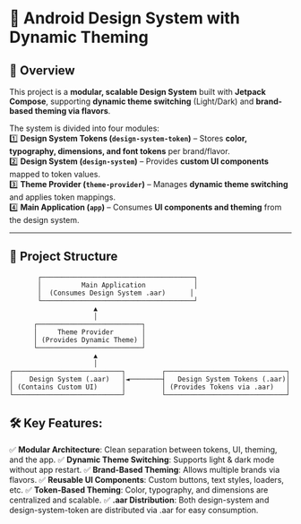 # 🎨 Android Design System with Dynamic Theming  

## 📖 Overview  
This project is a **modular, scalable Design System** built with **Jetpack Compose**, supporting **dynamic theme switching** (Light/Dark) and **brand-based theming via flavors**.  

The system is divided into four modules:  
1️⃣ **Design System Tokens (`design-system-token`)** – Stores **color, typography, dimensions, and font tokens** per brand/flavor.  
2️⃣ **Design System (`design-system`)** – Provides **custom UI components** mapped to token values.  
3️⃣ **Theme Provider (`theme-provider`)** – Manages **dynamic theme switching** and applies token mappings.  
4️⃣ **Main Application (`app`)** – Consumes **UI components and theming** from the design system.  

---

## 📂 **Project Structure**

           ┌──────────────────────────────────────┐
           │          Main Application            │
           │  (Consumes Design System .aar)      │
           └──────────────────────────────────────┘
                         ▲
                         │
          ┌──────────────────────────┐
          │     Theme Provider       │
          │ (Provides Dynamic Theme) │
          └──────────────────────────┘
                         ▲
                         │
    ┌───────────────────────────┐         ┌──────────────────────────────┐
    │    Design System (.aar)   │◄────────┤   Design System Tokens (.aar)│
    │ (Contains Custom UI)      │         │ (Provides Tokens via .aar)   │
    └───────────────────────────┘         └──────────────────────────────┘


## 🛠️ Key Features:
✅  **Modular Architecture**: Clean separation between tokens, UI, theming, and the app.
✅  **Dynamic Theme Switching**: Supports light & dark mode without app restart.
✅  **Brand-Based Theming**: Allows multiple brands via flavors.
✅  **Reusable UI Components**: Custom buttons, text styles, loaders, etc.
✅  **Token-Based Theming**: Color, typography, and dimensions are centralized and scalable.
✅  **.aar Distribution**: Both design-system and design-system-token are distributed via .aar for easy consumption.
